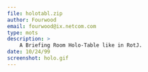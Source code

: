 ```yaml
---
file: holotabl.zip
author: Fourwood
email: fourwood@ix.netcom.com
type: mots
description: >
    A Briefing Room Holo-Table like in RotJ.
date: 10/24/99
screenshot: holo.gif
---
```

